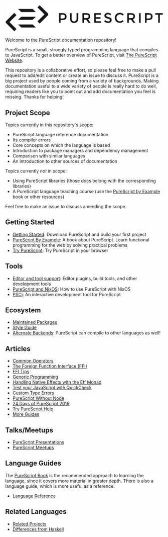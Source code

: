 ![PureScript](https://github.com/purescript/purescript/raw/master/logo.png)

Welcome to the PureScript documentation repository!

PureScript is a small, strongly typed programming language that compiles to JavaScript.
To get a better overview of PureScript, visit [The PureScript Website](http://purescript.org).

This repository is a collaborative effort, so please feel free to make a pull request to add/edit content or create an issue to discuss it. PureScript is a big project used by people coming from a variety of backgrounds. Making documentation useful to a wide variety of people is really hard to do well, requiring readers like you to point out and add documentation you feel is missing. Thanks for helping!

## Project Scope

Topics currently in this repository's scope:

- PureScript language reference documentation
- Its compiler errors
- Core concepts on which the language is based
- Introduction to package managers and dependency management
- Comparison with similar languages
- An introduction to other sources of documentation

Topics currently *not* in scope:

- Using PureScript libraries (those docs belong with the corresponding libraries)
- A PureScript language teaching course (use the [PureScript by Example](https://leanpub.com/purescript/read) book or other resources)

Feel free to make an issue to discuss amending the scope.

## Getting Started

- [Getting Started](guides/Getting-Started.md): Download PureScript and build your first project
- [PureScript By Example](https://leanpub.com/purescript/read): A book about PureScript. Learn functional programming for the web by solving practical problems
- [Try PureScript](http://try.purescript.org): Try PureScript in your browser

## Tools

- [Editor and tool support](ecosystem/Editor-and-tool-support.md): Editor plugins, build tools, and other development tools
- [PureScript and NixOS](https://pr06lefs.wordpress.com/2015/01/11/get-started-with-purescript-on-nixos/): How to use PureScript with NixOS
- [PSCi](guides/PSCi.md): An interactive development tool for PureScript

## Ecosystem

- [Maintained Packages](ecosystem/Maintained-Packages.md)
- [Style Guide](guides/Style-Guide.md)
- [Alternate Backends](https://github.com/purescript/documentation/blob/master/ecosystem/Alternate-backends.md): PureScript can compile to other languages as well!

## Articles

- [Common Operators](guides/Common-Operators.md)
- [The Foreign Function Interface (FFI)](guides/FFI.md)
- [FFI Tips](guides/FFI-Tips.md)
- [Generic Programming](guides/Generic.md)
- [Handling Native Effects with the Eff Monad](guides/Eff.md)
- [Test your JavaScript with QuickCheck](guides/QuickCheck.md)
- [Custom Type Errors](guides/Custom-Type-Errors.md)
- [PureScript Without Node](guides/PureScript-Without-Node.md)
- [24 Days of PureScript 2016](https://github.com/paf31/24-days-of-purescript-2016)
- [Try PureScript Help](https://github.com/purescript/trypurescript/blob/gh-pages/README.md)
- [More Guides](guides/)

## Talks/Meetups

- [PureScript Presentations](ecosystem/PureScript-Presentations.md)
- [PureScript Meetups](ecosystem/PureScript-Meetups.md)

## Language Guides

The [PureScript Book](https://leanpub.com/purescript/read) is the recommended approach to learning the language, since it covers more material in greater depth. There is also a language guide, which is more useful as a reference:

- [Language Reference](language/README.md)

## Related Languages

- [Related Projects](Related-Projects.md)
- [Differences from Haskell](language/Differences-from-Haskell.md)

